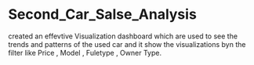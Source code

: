 # Second_Car_Salse_Analysis
   created an effevtive Visualization dashboard which are used to see the trends and patterns of the used car and it show the visualizations byn the filter like Price , Model , Fuletype , Owner Type.
   

